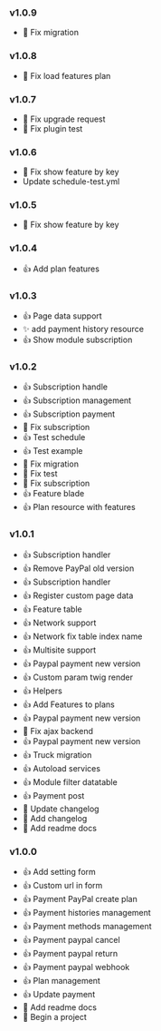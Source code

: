 ### v1.0.9 
* :bug: Fix migration

### v1.0.8 
* :bug: Fix load features plan

### v1.0.7 
* :bug: Fix upgrade request
* :bug: Fix plugin test

### v1.0.6 
* :bug: Fix show feature by key
* Update schedule-test.yml

### v1.0.5 
* :bug: Fix show feature by key

### v1.0.4 
* :+1: Add plan features

### v1.0.3 
* :+1: Page data support
* :sparkles: add payment history resource
* :+1: Show module subscription

### v1.0.2 
* :+1: Subscription handle
* :+1: Subscription management
* :+1: Subscription payment
* :bug: Fix subscription
* :+1: Test schedule
* :+1: Test example
* :bug: Fix migration
* :bug: Fix test
* :bug: Fix subscription
* :+1: Feature blade
* :+1: Plan resource with features

### v1.0.1 
* :+1: Subscription handler
* :+1: Remove PayPal old version
* :+1: Subscription handler
* :+1: Register custom page data
* :+1: Feature table
* :+1: Network support
* :+1: Network fix table index name
* :+1: Multisite support
* :+1: Paypal payment new version
* :+1: Custom param twig render
* :+1: Helpers
* :+1: Add Features to plans
* :+1: Paypal payment new version
* :bug: Fix ajax backend
* :+1: Paypal payment new version
* :+1: Truck migration
* :+1: Autoload services
* :+1: Module filter datatable
* :+1: Payment post
* :memo: Update changelog
* :memo: Add changelog
* :memo: Add readme docs

### v1.0.0 
* :+1: Add setting form
* :+1: Custom url in form
* :+1: Payment PayPal create plan
* :+1: Payment histories management
* :+1: Payment methods management
* :+1: Payment paypal cancel
* :+1: Payment paypal return
* :+1: Payment paypal webhook
* :+1: Plan management
* :+1: Update payment
* :memo: Add readme docs
* :tada: Begin a project
